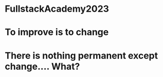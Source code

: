 # FullstackAcademy2023
# To improve is to change
# There is nothing permanent except change.... What?
